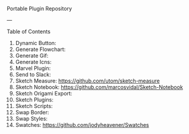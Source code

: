 Portable Plugin Repository

—

Table of Contents

1. Dynamic Button:
2. Generate Flowchart:
3. Generate Gif:
4. Generate Icns:
5. Marvel Plugin:
6. Send to Slack:
7. Sketch Measure: https://github.com/utom/sketch-measure
8. Sketch Notebook: https://github.com/marcosvidal/Sketch-Notebook
9. Sketch Origami Export:
10. Sketch Plugins:
11. Sketch Scripts:
12. Swap Border:
13. Swap Styles:
14. Swatches: https://github.com/jodyheavener/Swatches

